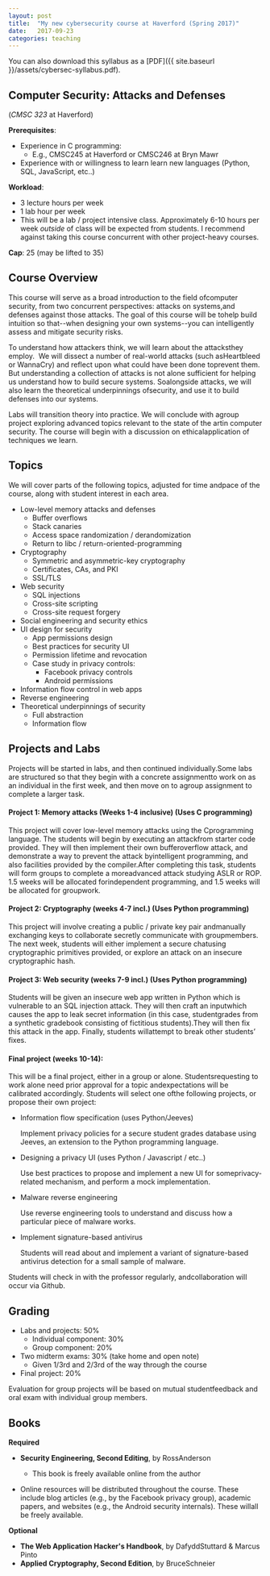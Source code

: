 ```yaml
---
layout: post
title:  "My new cybersecurity course at Haverford (Spring 2017)"
date:   2017-09-23
categories: teaching
---
```


You can also download this syllabus as a [PDF]({{ site.baseurl }}/assets/cybersec-syllabus.pdf).

## Computer Security: Attacks and Defenses
(*CMSC 323* at Haverford)

**Prerequisites**: 
  - Experience in C programming: 
    - E.g., CMSC245 at Haverford or CMSC246 at Bryn Mawr
  - Experience with or willingness to learn learn new languages (Python, SQL, JavaScript, etc..)

**Workload**: 
  - 3 lecture hours per week
  - 1 lab hour per week
  - This will be a lab / project intensive class. Approximately 6-10
    hours per week *outside* of class will be expected from
    students. I recommend against taking this course concurrent with
    other project-heavy courses.

**Cap**: 25 (may be lifted to 35)

## Course Overview

This​ ​course​ ​will​ ​serve​ ​as​ ​a​ ​broad​ ​introduction​ ​to​ ​the​ ​field​ ​of​
​computer​ ​security,​ ​from​ ​two concurrent​ ​perspectives:​ ​attacks​ ​on​
​systems,​ ​and​ ​defenses​ ​against​ ​those​ ​attacks.​ ​The​ ​goal​ ​of this​ ​course​
​will​ ​be​ ​to​ ​help​ ​build​ ​intuition​ ​so​ ​that--when​ ​designing​ ​your​ ​own​
​systems--you​ ​can intelligently​ ​assess​ ​and​ ​mitigate​ ​security​ ​risks.

To​ ​understand​ ​how​ ​attackers​ ​think,​ ​we​ ​will​ ​learn​ ​about​ ​the​ ​attacks​
​they​ ​employ.​ ​​ ​We​ ​will dissect​ ​a​ ​number​ ​of​ ​real-world​ ​attacks​ ​(such​ ​as​
​Heartbleed​ ​or​ ​WannaCry)​ ​and​ ​reflect​ ​upon​ ​what could​ ​have​ ​been​ ​done​ ​to​
​prevent​ ​them.​ ​But​ ​understanding​ ​a​ ​collection​ ​of​ ​attacks​ ​is​ ​not​ ​alone
sufficient​ ​for​ ​helping​ ​us​ ​understand​ ​how​ ​to​ ​build​ ​secure​ ​systems.​ ​So​
​alongside​ ​attacks,​ ​we​ ​will also​ ​learn​ ​the​ ​theoretical​ ​underpinnings​
​of​ ​security,​ ​and​ ​use​ ​it​ ​to​ ​build​ ​defenses​ ​into​ ​our systems.

Labs​ ​will​ ​transition​ ​theory​ ​into​ ​practice.​ ​We​ ​will​ ​conclude​ ​with​ ​a​
​group​ ​project​ ​exploring advanced​ ​topics​ ​relevant​ ​to​ ​the​ ​state​ ​of​ ​the​
​art​ ​in​ ​computer​ ​security.​ ​The​ ​course​ ​will​ ​begin​ ​with a​ ​discussion​ ​on​
​ethical​ ​application​ ​of​ ​techniques​ ​we​ ​learn.

## Topics

We​ ​will​ ​cover​ ​parts​ ​of​ ​the​ ​following​ ​topics,​ ​adjusted​ ​for​ ​time​ ​and​ ​pace​ ​of​ ​the​ ​course,​ ​along​ ​with
student​ ​interest​ ​in​ ​each​ ​area.

- Low-level​ ​memory​ ​attacks​ ​and​ ​defenses
  - Buffer​ ​overflows
  - Stack​ ​canaries
  - Access​ ​space​ ​randomization​ ​/​ ​derandomization
  -  Return​ ​to​ ​libc​ ​/​ ​return-oriented-programming
-  Cryptography
    - Symmetric and asymmetric-key cryptography
    - Certificates, CAs, and​ ​PKI
    - SSL/TLS
- Web security
  - SQL​ ​injections
  - Cross-site​ ​scripting
  - Cross-site​ ​request​ ​forgery
- Social​ ​engineering​ ​and​ ​security​ ​ethics
- UI​ ​design​ ​for​ ​security
  - App​ ​permissions​ ​design
  - Best​ ​practices​ ​for​ ​security​ ​UI
  - Permission​ ​lifetime​ ​and​ ​revocation
  - Case​ ​study​ ​in​ ​privacy​ ​controls:
     - Facebook​ ​privacy​ ​controls
     - Android​ ​permissions
- Information​ ​flow​ ​control​ ​in​ ​web​ ​apps
- Reverse​ ​engineering
- Theoretical​ ​underpinnings​ ​of​ ​security
  - Full​ ​abstraction
  - Information​ ​flow

## Projects and Labs

Projects​ ​will​ ​be​ ​started​ ​in​ ​labs,​ ​and​ ​then​ ​continued​ ​individually.​
​Some​ ​labs​ ​are​ ​structured​ ​so​ ​that they​ ​begin​ ​with​ ​a​ ​concrete​
​assignment​ ​to​ ​work​ ​on​ ​as​ ​an​ ​individual​ ​in​ ​the​ ​first​ ​week,​ ​and​ ​then
move​ ​on​ ​to​ ​a​ ​group​ ​assignment​ ​to​ ​complete​ ​a​ ​larger​ ​task.

#### Project 1: Memory attacks (Weeks 1-4 inclusive) (Uses C programming)

This​ ​project​ ​will​ ​cover​ ​low-level​ ​memory​ ​attacks​ ​using​ ​the​ ​C​
​programming​ ​language.​ ​The students​ ​will​ ​begin​ ​by​ ​executing​ ​an​ ​attack​
​from​ ​starter​ ​code​ ​provided.​ ​They​ ​will​ ​then​ ​implement their​ ​own​ ​buffer​
​overflow​ ​attack,​ ​and​ ​demonstrate​ ​a​ ​way​ ​to​ ​prevent​ ​the​ ​attack​ ​by​
​intelligent programming,​ ​and​ ​also​ ​facilities​ ​provided​ ​by​ ​the​
​compiler.​ ​After​ ​completing​ ​this​ ​task,​ ​students will​ ​form​ ​groups​ ​to​
​complete​ ​a​ ​more​ ​advanced​ ​attack​ ​studying​ ​ASLR​ ​or​ ​ROP.​ ​1.5​ ​weeks​ ​will​
​be allocated​ ​for​ ​independent​ ​programming,​ ​and​ ​1.5​ ​weeks​ ​will​ ​be​
​allocated​ ​for​ ​group​ ​work.

#### Project 2: Cryptography (weeks 4-7 incl.) (Uses Python programming)

This​ ​project​ ​will​ ​involve​ ​creating​ ​a​ ​public​ ​/​ ​private​ ​key​ ​pair​ ​and​
​manually​ ​exchanging​ ​keys​ ​to collaborate​ ​secretly​ ​communicate​ ​with​
​group​ ​members.​ ​The​ ​next​ ​week,​ ​students​ ​will​ ​either implement​ ​a​ ​secure​
​chat​ ​using​ ​cryptographic​ ​primitives​ ​provided,​ ​or​ ​explore​ ​an​ ​attack​ ​on​
​an insecure​ ​cryptographic​ ​hash.

#### Project 3: Web security (weeks 7-9 incl.) (Uses Python programming)

Students​ ​will​ ​be​ ​given​ ​an​ ​insecure​ ​web​ ​app​ ​written​ ​in​ ​Python​ ​which​ ​is​
​vulnerable​ ​to​ ​an​ ​SQL injection​ ​attack.​ ​They​ ​will​ ​then​ ​craft​ ​an​ ​input​
​which​ ​causes​ ​the​ ​app​ ​to​ ​leak​ ​secret​ ​information​ ​(in this​ ​case,​
​student​ ​grades​ ​from​ ​a​ ​synthetic​ ​gradebook​ ​consisting​ ​of​ ​fictitious​
​students).​ ​They​ ​will then​ ​fix​ ​this​ ​attack​ ​in​ ​the​ ​app.​ ​Finally,​
​students​ ​will​ ​attempt​ ​to​ ​break​ ​other​ ​students’​ ​fixes.

#### Final project (weeks 10-14):

This​ ​will​ ​be​ ​a​ ​final​ ​project,​ ​either​ ​in​ ​a​ ​group​ ​or​ ​alone.​ ​Students​ ​requesting​ ​to​ ​work​ ​alone​ ​need
prior​ ​approval​ ​for​ ​a​ ​topic​ ​and​ ​expectations​ ​will​ ​be​ ​calibrated​ ​accordingly.​ ​Students​ ​will​ ​select
one​ ​of​ ​the​ ​following​ ​projects,​ ​or​ ​propose​ ​their​ ​own​ ​project:

- Information flow specification (uses Python/Jeeves)

  Implement​ ​privacy​ ​policies​ ​for​ ​a​ ​secure​ ​student​ ​grades​ ​database​
​using​ ​Jeeves,​ ​an extension​ ​to​ ​the​ ​Python​ ​programming​ ​language.

- Designing a privacy UI (uses Python / Javascript / etc..)

  Use​ ​best​ ​practices​ ​to​ ​propose​ ​and​ ​implement​ ​a​ ​new​ ​UI​ ​for​ ​some​ ​privacy-related
mechanism,​ ​and​ ​perform​ ​a​ ​mock​ ​implementation.

- Malware reverse engineering
  
  Use​ ​reverse​ ​engineering​ ​tools​ ​to​ ​understand​ ​and​ ​discuss​ ​how​ ​a​
​particular​ ​piece​ ​of malware​ ​works.

- Implement signature-based antivirus

  Students​ ​will​ ​read​ ​about​ ​and​ ​implement​ ​a​ ​variant​ ​of​ ​signature-based​
​antivirus​ ​detection for​ ​a​ ​small​ ​sample​ ​of​ ​malware. 

Students​ ​will​ ​check​ ​in​ ​with​ ​the​ ​professor​ ​regularly,​ ​and​
collaboration​ ​will​ ​occur​ ​via​ ​Github.

## Grading

- Labs and projects: 50%
  - Individual component: 30%
  - Group component: 20%
- Two midterm exams: 30% (take home and open note)
  - Given 1/3rd and 2/3rd of the way through the course
- Final project: 20%

Evaluation​ ​for​ ​group​ ​projects​ ​will​ ​be​ ​based​ ​on​ ​mutual​ ​student​
feedback​ ​and​ ​oral​ ​exam​ ​with individual​ ​group​ ​members.

## Books

**Required**

- **Security Engineering, Second Editing**, ​by ​Ross ​Anderson
  - This​ ​book​ ​is​ ​freely​ ​available​ ​online​ ​from​ ​the​ ​author

- Online​ ​resources​ ​will​ ​be​ ​distributed​ ​throughout​ ​the​ ​course.​ ​These​
​include​ ​blog​ ​articles (e.g.,​ ​by​ ​the​ ​Facebook​ ​privacy​ ​group),​ ​academic​
​papers,​ ​and​ ​websites​ ​(e.g.,​ ​the​ ​Android security​ ​internals).​ ​These​
​will​ ​all​ ​be​ ​freely​ ​available.

**Optional**

- **The Web Application Hacker's Handbook**​,​ ​by​ ​Dafydd​ ​Stuttard​ ​&​ ​Marcus​ ​Pinto
- **Applied Cryptography, Second Edition**, by​ ​Bruce​ ​Schneier



